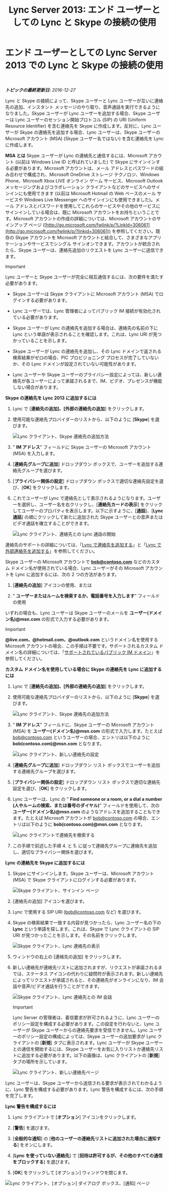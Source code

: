 ﻿---
title: 'Lync Server 2013: エンド ユーザーとしての Lync と Skype の接続の使用'
TOCTitle: エンド ユーザーとしての Lync と Skype の接続の使用
ms:assetid: ad22f731-118c-4349-8790-b1a72941cbdd
ms:mtpsurl: https://technet.microsoft.com/ja-jp/library/Dn440175(v=OCS.15)
ms:contentKeyID: 59602763
ms.date: 12/28/2016
mtps_version: v=OCS.15
ms.translationtype: HT
---

# エンド ユーザーとしての Lync Server 2013 での Lync と Skype の接続の使用

 

_**トピックの最終更新日:** 2016-12-27_

Lync と Skype の接続によって、Skype ユーザーと Lync ユーザーが互いに連絡先の追加、インスタント メッセージのやり取り、音声通話を実行できるようになりました。Skype ユーザーが Lync ユーザーを追加する場合、Skype ユーザーは Lync ユーザーのセッション開始プロトコル (SIP) の URI (Uniform Resource Identifier) を含む連絡先を Skype に作成します。反対に、Lync ユーザーが Skype の連絡先を追加する場合、Lync ユーザーは、Skype ユーザーの Microsoft アカウント (MSA) (Skype ユーザー名ではない) を含む連絡先を Lync に作成します。

**MSA とは** Skype ユーザーが Lync の連絡先と通信するには、Microsoft アカウント (以前は Windows Live ID と呼ばれていました) で Skype にサインインする必要があります。Microsoft アカウントは、メール アドレスとパスワードの組み合わせで構成され、Microsoft OneDrive ストレージ テクノロジ、Windows Phone、Microsoft Xbox LIVE オンライン ゲーム サービス、Microsoft Outlook メッセージングおよびコラボレーション クライアントなどのサービスへのサインインにも使用できます (以前は Microsoft Hotmail の Web ベースのメール サービスや Windows Live Messenger へのサインインにも使用できました)。メール アドレスとパスワードを使用してこれらのサービスやその他のサービスにサインインしている場合は、既に Microsoft アカウントをお持ちということです。Microsoft アカウントの作成の詳細については、Microsoft アカウントのサインアップ ページ ([http://go.microsoft.com/fwlink/p/?LinkId=306061](http://go.microsoft.com/fwlink/p/?linkid=306061)) を参照してください。既存の Skype アカウントを Microsoft アカウントと結合して、さまざまなアプリケーションやサービスでシングル サインオンできます。アカウントが統合されたら、Skype ユーザーは、連絡先追加のリクエストを Lync ユーザーに送信できます。


> [!IMPORTANT]
> Lync ユーザーと Skype ユーザーが完全に相互通信するには、次の要件を満たす必要があります。 
> <UL>
> <LI>
> <P>Skype ユーザーは Skype クライアントに Microsoft アカウント (MSA) でログインする必要があります。</P>
> <LI>
> <P>Lync ユーザーでは、Lync 管理者によってパブリック IM 接続が有効化されている必要があります。</P>
> <LI>
> <P>Skype ユーザーが Lync の連絡先を追加する場合は、連絡先の名前の下に Lync という単語が表示されることを確認します。これは、Lync URI が見つかっていることを示します。</P>
> <LI>
> <P>Skype ユーザーが Lync の連絡先を追加し、その Lync ドメインで返される検索結果がゼロの場合、PIC プロビジョニング プロセスが完了していないか、その Lync ドメインが設定されていない可能性があります。</P>
> <LI>
> <P>Lync ユーザーや Skype ユーザーのプライバシー設定によっては、新しい連絡先が各ユーザーによって承諾されるまで、IM、ビデオ、プレゼンスが機能しない場合があります。</P></LI></UL>



**Skype の連絡先を Lync 2013 に追加するには**

1.  Lync で \[**連絡先の追加\]、\[外部の連絡先の追加**\] をクリックします。

2.  使用可能な連絡先プロバイダーのリストから、以下のように \[**Skype**\] を選びます。
    
    ![Lync クライアント、Skype 連絡先の追加方法](images/Dn440175.ac4e2f21-c1d9-47d8-b99e-d49fe4eb36d7(OCS.15).jpg "Lync クライアント、Skype 連絡先の追加方法")

3.  " **IM アドレス**" フィールドに Skype ユーザーの Microsoft アカウント (MSA) を入力します。

4.  \[**連絡先グループに追加**\] ドロップダウン ボックスで、ユーザーを追加する連絡先グループを選びます。

5.  \[**プライバシー関係の設定**\] ドロップダウン ボックスで適切な連絡先設定を選び、\[**OK**\] をクリックします。

6.  これでユーザーが Lync で連絡先として表示されるようになります。ユーザーを選択し、ユーザー名を右クリックし、\[**連絡先カードの表示**\] をクリックしてユーザーのプロパティを表示します。以下に示すように、\[**通話**\]、\[**Lync 通話**\] の順にクリックして新たに追加された Skype ユーザーとの音声またはビデオ通話を確立することができます。
    
    ![Lync クライアント、連絡先との Lync 通話の開始](images/Dn440175.cd7cb21a-87f7-4bfa-b30c-980d4098d226(OCS.15).jpg "Lync クライアント、連絡先との Lync 通話の開始")

連絡先のサポートの詳細については、「[Lync で連絡先を追加する](http://office.microsoft.com/ja-jp/office365-lync-online-help/add-a-contact-in-lync-ha102828922.aspx)」と「[Lync で外部連絡先を追加する](http://office.microsoft.com/ja-jp/office365-lync-online-help/add-an-external-contact-in-lync-ha104038998.aspx?ctt=5%26origin=ha102828922)」を参照してください。

Skype ユーザーの Microsoft アカウントで **bob@contoso.com** などのカスタム ドメイン名が使用されている場合、Lync ユーザーがその Microsoft アカウントを Lync に追加するには、次の 2 つの方法があります。

1.  \[**連絡先の追加**\] アイコンの使用、または

2.  " **ユーザーまたはルームを検索するか、電話番号を入力します**" フィールドの使用

いずれの場合も、Lync ユーザーは Skype ユーザーのメールを **ユーザー(ドメイン名)@msn.com** の形式で入力する必要があります。


> [!IMPORTANT]
> <STRONG>@live.com、@hotmail.com、@outlook.com</STRONG> というドメイン名を使用する Microsoft アカウントの場合、この手順は不要です。サポートされるカスタム ドメイン名の詳細については、「<A href="http://support.microsoft.com/kb/897567">サポートされているパブリック IM ドメイン</A>」を参照してください。



**カスタム ドメイン名を使用している場合に Skype の連絡先を Lync に追加するには**

1.  Lync で \[**連絡先の追加\]、\[外部の連絡先の追加**\] をクリックします。

2.  使用可能な連絡先プロバイダーのリストから、以下のように \[**Skype**\] を選びます。
    
    ![Lync クライアント、Skype 連絡先の追加方法](images/Dn440175.ac4e2f21-c1d9-47d8-b99e-d49fe4eb36d7(OCS.15).jpg "Lync クライアント、Skype 連絡先の追加方法")

3.  " **IM アドレス**" フィールドに、Skype ユーザーの Microsoft アカウント (MSA) を **ユーザー(ドメイン名)@msn.com** の形式で入力します。たとえば bob@contoso.com というユーザーの場合、エントリは以下のように **bob(contoso.com)@msn.com** となります。
    
    ![Lync クライアント、新しい連絡先の設定](images/Dn440175.422e69b5-2c0c-4260-858f-f10309af772f(OCS.15).jpg "Lync クライアント、新しい連絡先の設定")

4.  \[**連絡先グループに追加**\] ドロップダウン リスト ボックスでユーザーを追加する連絡先グループを選びます。

5.  \[**プライバシー関係の設定**\] ドロップダウン リスト ボックスで適切な連絡先設定を選び、\[**OK**\] をクリックします。

6.  Lync ユーザーは、Lync の " **Find someone or a room, or a dial a number (人やルームの検索、または番号のダイヤル)**" フィールドを使用して、次の **ユーザー(ドメイン名)@msn.com** のようなアドレスを追加することもできます。たとえば Microsoft アカウントが bob@contoso.com の場合、エントリは以下のように **bob(contoso.com)@msn.com** となります。
    
    ![Lync クライアントで連絡先を検索する](images/Dn440175.69787db8-f9b9-49e5-b197-b90b10393301(OCS.15).jpg "Lync クライアントで連絡先を検索する")

7.  この手順で前述した手順 4. と 5. に従って連絡先グループに連絡先を追加し、適切なプライバシー関係を選びます。

**Lync の連絡先を Skype に追加するには**

1.  Skype にサインインします。Skype ユーザーは、Microsoft アカウント (MSA) で Skype クライアントにログインする必要があります。
    
    ![Skype クライアント、サインイン ページ](images/Dn440175.b4fd7c5a-be35-4205-80c7-872863b7a91d(OCS.15).jpg "Skype クライアント、サインイン ページ")

2.  \[連絡先の追加\] アイコンを選びます。

3.  Lync で使用する SIP URI (bob@contoso.com など) を選びます。

4.  Skype の検索結果で一致する内容が見つかったら、Lync ユーザー名の下の **Lync** という単語を探します。これは、Skype で Lync クライアントの SIP URI が見つかったことを示します。その名前をクリックします。
    
    ![Skype クライアント、Lync 連絡先の表示](images/Dn440175.4e690a72-1a54-4442-89cf-0fb45ac5f56a(OCS.15).jpg "Skype クライアント、Lync 連絡先の表示")

5.  ウィンドウの右上の \[連絡先の追加\] をクリックします。

6.  新しい連絡先が連絡先リストに追加されますが、リクエストが承諾されるまでは、ステータス アイコンの代わりに疑問符が表示されます。新しい連絡先によってリクエストが承諾されると、その連絡先がオンラインになり、IM 会話や音声/ビデオ通話を行うことができます。
    
    ![Skype クライアント、Lync 連絡先との IM 会話](images/Dn440175.86ca6f81-4db9-45ba-8511-1f7541aaf066(OCS.15).jpg "Skype クライアント、Lync 連絡先との IM 会話")
    

    > [!IMPORTANT]
    > Lync Server の管理者は、着信要求が許可されるように、Lync ユーザーのポリシー設定を構成する必要があります。この設定を行わないと、Lync ユーザーが Skype ユーザーからの連絡先要求を受信できません。Lync ユーザーのポリシー設定の構成によっては、Skype ユーザーの追加要求が Lync クライアントの [<STRONG>新規</STRONG>] タブに表示されます。Lync ユーザーが Skype ユーザーとの通信を開始するには、Skype ユーザーをお気に入りリストか連絡先リストに追加する必要があります。以下の画像は、Lync クライアントの [<STRONG>新規</STRONG>] タブの場所を示しています。

    
    ![Lync クライアント、新しい連絡先ページ](images/Dn440175.b1cf8570-1401-47d9-ab14-b04f0d7e8a7a(OCS.15).jpg "Lync クライアント、新しい連絡先ページ")

Lync ユーザーは、Skype ユーザーから送信される要求が表示されてわかるように、Lync 警告を構成する必要があります。Lync 警告を構成するには、次の手順を完了します。

**Lync 警告を構成するには**

1.  Lync クライアントで \[**オプション**\] アイコンをクリックします。

2.  \[**警告**\] を選びます。

3.  \[**全般的な通知**\] の \[**他のユーザーの連絡先リストに追加された場合に通知する**\] をオンにします。

4.  \[**Lync を使っていない連絡先**\] で \[**招待は許可するが、その他のすべての通信をブロックする**\] を選びます。

5.  \[**OK**\] をクリックして \[オプション\] ウィンドウを閉じます。

![Lync クライアント、\[オプション\] ダイアログ ボックス、\[通知\] ページ](images/Dn440175.b36ed67f-f394-4f66-b60a-b74793001bfc(OCS.15).jpg "Lync クライアント、[オプション] ダイアログ ボックス、[通知] ページ")


